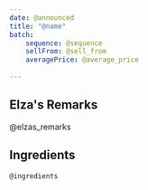 ```yaml
---
date: @announced
title: "@name"
batch:
    sequence: @sequence
    sellFrom: @sell_from
    averagePrice: @average_price
   
---
```


## Elza's Remarks

@elzas_remarks

## Ingredients

```
@ingredients
```


